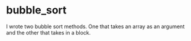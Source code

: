 # bubble_sort
I wrote two bubble sort methods. One that takes an array as an argument and the other that takes in a block.
